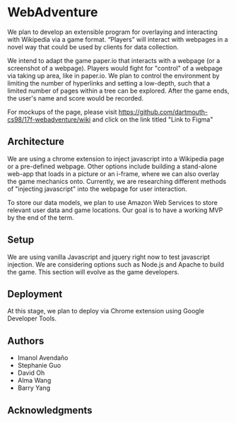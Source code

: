 # WebAdventure

We plan to develop an extensible program for overlaying and interacting with Wikipedia via a game format. “Players” will interact with webpages in a novel way that could be used by clients for data collection.

We intend to adapt the game paper.io that interacts with a webpage (or a screenshot of a webpage). Players would fight for "control" of a webpage via taking up area, like in paper.io. We plan to control the environment by limiting the number of hyperlinks and setting a low-depth, such that a limited number of pages within a tree can be explored. After the game ends, the user's name and score would be recorded.

For mockups of the page, please visit https://github.com/dartmouth-cs98/17f-webadventure/wiki and click on the link titled "Link to Figma"

## Architecture

We are using a chrome extension to inject javascript into a Wikipedia page or a pre-defined webpage. Other options include building a stand-alone web-app that loads in a picture or an i-frame, where we can also overlay the game mechanics onto. Currently, we are researching different methods of "injecting javascript" into the webpage for user interaction.

To store our data models, we plan to use Amazon Web Services to store relevant user data and game locations. Our goal is to have a working MVP by the end of the term.

## Setup

We are using vanilla Javascript and jquery right now to test javascript injection. We are considering options such as Node.js and Apache to build the game. This section will evolve as the game developers.

## Deployment

At this stage, we plan to deploy via Chrome extension using Google Developer Tools.

## Authors

* Imanol Avendaño
* Stephanie Guo
* David Oh
* Alma Wang
* Barry Yang

## Acknowledgments
